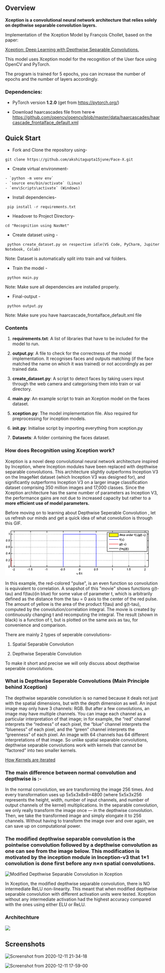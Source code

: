 ## Overview
**Xception is a convolutional neural network architecture that relies solely on depthwise separable convolution layers.**

Implementation of the Xception Model by François Chollet, based on the paper:

[Xception: Deep Learning with Depthwise Separable Convolutions.](https://arxiv.org/abs/1610.02357)

This model uses Xception model for the recognition of the User face using OpenCV and PyTorch.

The program is trained for 5 epochs, you can increase the number of epochs and the number of layers accordingly.


### Dependencies:
* PyTorch version **1.2.0** (get from https://pytorch.org/)

* Download haarcascades file from here=> https://github.com/opencv/opencv/blob/master/data/haarcascades/haarcascade_frontalface_default.xml

## Quick Start

- Fork and Clone the repository using-
```
git clone https://github.com/akshitagupta15june/Face-X.git
```
- Create virtual environment-
```
- `python -m venv env`
- `source env/bin/activate` (Linux)
- `env\Scripts\activate` (Windows)
```
- Install dependencies-
```
 pip install -r requirements.txt
```

- Headover to Project Directory- 
```
cd "Recognition using NasNet"
```
- Create dataset using -
```
 python create_dataset.py on respective idle(VS Code, PyCharm, Jupiter Notebook, Colab)
```
Note: Dataset is automatically split into train and val folders.

- Train the model -
```
 python main.py
```
Note: Make sure all dependencies are installed properly.

- Final-output -
```
 python output.py
```
Note: Make sure you have haarcascade_frontalface_default.xml file 

### Contents

1. **requirements.txt**: A list of libraries that have to be included for the model to run. 

2. **output.py**: A file to check for the correctness of the model implementation. It recognises faces and outputs matching (if the face matched the name on which it was trained) or not accordingly as per trained data.

3. **create_dataset.py**: A script to detect faces by taking users input through the web camera and categorising them into train or val directory.

4. **main.py**: An example script to train an Xception model on the faces dataset.

5. **xception.py**: The model implementation file. Also required for preprocessing for inception models.

6. **__init__.py**: Initialise script by importing everything from xception.py

7. **Datasets**: A folder containing the faces dataset.

### How does Recognition using Xception work?

Xception is a novel deep convolutional neural network architecture inspired by Inception, where Inception modules have been replaced with depthwise separable convolutions.
This architecture slightly outperforms Inception V3 on the ImageNet dataset (which Inception V3 was designed for), and significantly outperforms Inception V3 on a larger image classification dataset comprising 350 million images and 17,000 classes. Since the Xception architecture has the same number of parameters as Inception V3, the performance gains are not due to increased capacity but rather to a **more efficient use of model parameters.**


Before moving on to learning about Depthwise Seperable Convolution , let us refresh our minds and get a quick idea of what convolution is through this GIF.

![](Convolution_of_box_signal_with_itself.gif)

In this example, the red-colored "pulse", is an even function so convolution is equivalent to correlation. A snapshot of this "movie" shows functions g(t-tau) and f(tau)(in blue) for some value of parameter t, which is arbitrarily defined as the distance from the tau = 0 axis to the center of the red pulse. The amount of yellow is the area of the product f(tau) and g(t-tau), computed by the convolution/correlation integral. The movie is created by continuously changing t and recomputing the integral. The result (shown in black) is a function of t, but is plotted on the same axis as tau, for convenience and comparison.

There are mainly 2 types of seperable convolutions-

1. Spatial Separable Convolution

2. Depthwise Seperable Convolution

To make it short and precise we will only discuss about depthwise seperable convolutions.

### What is Depthwise Seperable Convolutions (Main Principle behind Xception)

The depthwise separable convolution is so named because it deals not just with the spatial dimensions, but with the depth dimension as well. An input image may only have 3 channels: RGB. But after a few convolutions, an image may have multiple channels. You can image each channel as a particular interpretation of that image; in for example, the “red” channel interprets the “redness” of each pixel, the “blue” channel interprets the “blueness” of each pixel, and the “green” channel interprets the “greenness” of each pixel. An image with 64 channels has 64 different interpretations of that image. So unlike spatial separable convolutions, depthwise separable convolutions work with kernels that cannot be “factored” into two smaller kernels.

[How Kernels are iterated](https://www.youtube.com/watch?v=D_VJoaSew7Q)

### The main difference between normal convolution and depthwise is :- 
In the normal convolution, we are transforming the image 256 times. And every transformation uses up 5x5x3x8x8=4800 (where 5x5x3x256 represents the height, width, number of input channels, and number of output channels of the kernel) multiplications. In the separable convolution, we only really transform the image once — in the depthwise convolution. Then, we take the transformed image and simply elongate it to 256 channels. Without having to transform the image over and over again, we can save up on computational power.


### The modified depthwise separable convolution is the pointwise convolution followed by a depthwise convolution as one can see from the image below. This modification is motivated by the inception module in Inception-v3 that 1×1 convolution is done first before any n×n spatial convolutions.

![Modified Depthwise Separable Convolution in Xception](https://miro.medium.com/max/875/1*J8dborzVBRBupJfvR7YhuA.png)


In Xception, the modified depthwise separable convolution, there is NO intermediate ReLU non-linearity. This meant that when modified depthwise separable convolution with different activation units were tested. Xception without any intermediate activation had the highest accuracy compared with the ones using either ELU or ReLU.

### Architechture
![](https://miro.medium.com/max/875/1*hOcAEj9QzqgBXcwUzmEvSg.png)

## Screenshots

![Screenshot from 2020-12-11 21-34-18](https://user-images.githubusercontent.com/53366877/110513516-533d4300-812c-11eb-9cde-7566de26682f.png)

![Screenshot from 2020-12-11 17-59-00](https://user-images.githubusercontent.com/53366877/110513613-6ea84e00-812c-11eb-86ec-d3fcecf921be.png)
